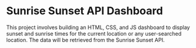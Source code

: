 # Sunrise Sunset API Dashboard

  This project involves building an HTML, CSS, and JS dashboard to display sunset and sunrise times for the current location or any user-searched location. The data will be retrieved from the Sunrise Sunset API.
